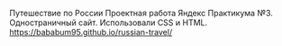 Путешествие по России
Проектная работа Яндекс Практикума №3. Одностраничный сайт. Использовали CSS и HTML.
https://bababum95.github.io/russian-travel/